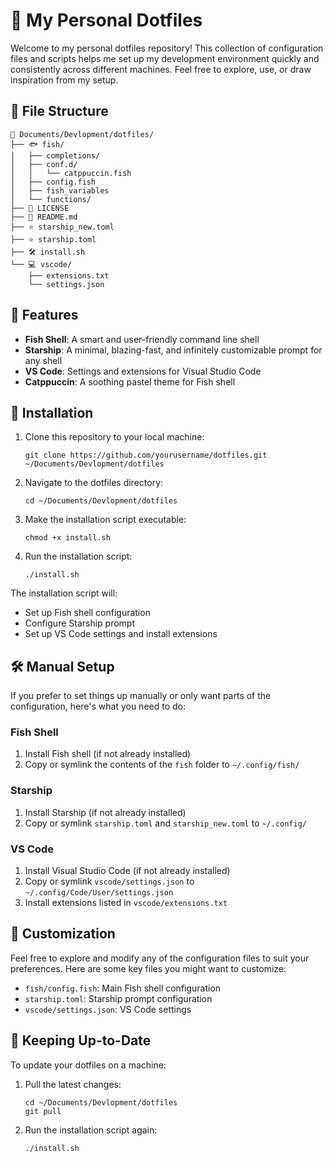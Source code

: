 # 🚀 My Personal Dotfiles

Welcome to my personal dotfiles repository! This collection of configuration files and scripts helps me set up my development environment quickly and consistently across different machines. Feel free to explore, use, or draw inspiration from my setup.

## 📁 File Structure

```
📂 Documents/Devlopment/dotfiles/
├── 🐟 fish/
│   ├── completions/
│   ├── conf.d/
│   │   └── catppuccin.fish
│   ├── config.fish
│   ├── fish_variables
│   └── functions/
├── 📄 LICENSE
├── 📘 README.md
├── ⭐ starship_new.toml
├── ⭐ starship.toml
├── 🛠️ install.sh
└── 💻 vscode/
    ├── extensions.txt
    └── settings.json
```

## 🌟 Features

- **Fish Shell**: A smart and user-friendly command line shell
- **Starship**: A minimal, blazing-fast, and infinitely customizable prompt for any shell
- **VS Code**: Settings and extensions for Visual Studio Code
- **Catppuccin**: A soothing pastel theme for Fish shell

## 🚀 Installation

1. Clone this repository to your local machine:
   ```
   git clone https://github.com/yourusername/dotfiles.git ~/Documents/Devlopment/dotfiles
   ```

2. Navigate to the dotfiles directory:
   ```
   cd ~/Documents/Devlopment/dotfiles
   ```

3. Make the installation script executable:
   ```
   chmod +x install.sh
   ```

4. Run the installation script:
   ```
   ./install.sh
   ```

The installation script will:
- Set up Fish shell configuration
- Configure Starship prompt
- Set up VS Code settings and install extensions

## 🛠️ Manual Setup

If you prefer to set things up manually or only want parts of the configuration, here's what you need to do:

### Fish Shell
1. Install Fish shell (if not already installed)
2. Copy or symlink the contents of the `fish` folder to `~/.config/fish/`

### Starship
1. Install Starship (if not already installed)
2. Copy or symlink `starship.toml` and `starship_new.toml` to `~/.config/`

### VS Code
1. Install Visual Studio Code (if not already installed)
2. Copy or symlink `vscode/settings.json` to `~/.config/Code/User/settings.json`
3. Install extensions listed in `vscode/extensions.txt`

## 🎨 Customization

Feel free to explore and modify any of the configuration files to suit your preferences. Here are some key files you might want to customize:

- `fish/config.fish`: Main Fish shell configuration
- `starship.toml`: Starship prompt configuration
- `vscode/settings.json`: VS Code settings

## 🔄 Keeping Up-to-Date

To update your dotfiles on a machine:

1. Pull the latest changes:
   ```
   cd ~/Documents/Devlopment/dotfiles
   git pull
   ```

2. Run the installation script again:
   ```
   ./install.sh
   ```
